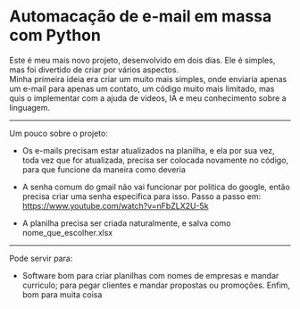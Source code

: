 
# Automacação de e-mail em massa com Python

Este é meu mais novo projeto, desenvolvido em dois dias. Ele é simples, mas foi divertido de criar por vários aspectos.                                             
Minha primeira ideia era criar um muito mais simples, onde enviaria apenas um e-mail para apenas um contato, um código muito mais limitado, mas quis o implementar com a ajuda de videos, IA e meu conhecimento sobre a linguagem.

--------------------------

Um pouco sobre o projeto:
* Os e-mails precisam estar atualizados na planilha, e ela por sua vez, toda vez que for atualizada, precisa ser colocada novamente no código, para que funcione da maneira como deveria

* A senha comum do gmail não vai funcionar por politica do google, então precisa criar uma senha especifica para isso. Passo a passo em: 
https://www.youtube.com/watch?v=nFbZLX2U-5k

* A planilha precisa ser criada naturalmente, e salva como nome_que_escolher.xlsx

------------------------------

Pode servir para:

* Software bom para criar planilhas com nomes de empresas e mandar curriculo; para pegar clientes e mandar propostas ou promoções. Enfim, bom para muita coisa



